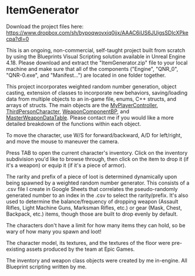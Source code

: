 # ItemGenerator

Download the project files here: https://www.dropbox.com/sh/bypoqwovxiq0jjx/AAAC6iUS6JUigsSDIcXPkecpa?dl=0

This is an ongoing, non-commercial, self-taught project built from scratch by using the Blueprints Visual Scripting solution available in Unreal Engine 4.18. Please download and extract the "ItemGenerator.zip" file to your local machine and make sure that all of the components ("Engine", "QNR_0", "QNR-0.exe", and "Manifest...") are located in one folder together.

This project incorporates weighted random number generation, object casting, extension of classes to incorporate new behaviors, saving/loading data from multiple objects to an in-game file, enums, C++ structs, and arrays of structs. The main objects are the <a href="https://github.com/sphills/ItemGenerator/wiki/MyPlayerController-Blueprint" target=_blank>MyPlayerController</a>, <a href="https://github.com/sphills/ItemGenerator/wiki/ThirdPersonCharacter-Blueprint" target=_blank>ThirdPersonCharacter</a>, <a href="https://github.com/sphills/ItemGenerator/wiki/WeaponComponentBP-Blueprint" target=_blank>WeaponComponentBP</a>, and <a href="https://github.com/sphills/ItemGenerator/wiki/MasterWeaponDataTable" target=_blank>MasterWeaponDataTable</a>. Please contact me if you would like a more detailed breakdown of the functions within each object.

To move the character, use W/S for forward/backward, A/D for left/right, and move the mouse to maneuver the camera.

Press TAB to open the current character's inventory. Click on the inventory subdivision you'd like to browse through, then click on the item to drop it (if it's a weapon) or equip it (if it's a piece of armor).

The rarity and prefix of a piece of loot is determined dynamically upon being spawned by a weighted random number generator. This consists of a .csv file I create in Google Sheets that correlates the pseudo-randomly generated number to an index in the .csv to select the rarity/prefix. It's also used to determine the balance/frequency of dropping weapon (Assault Rifles, Light Machine Guns, Marksman Rifles, etc.) or gear (Mask, Chest, Backpack, etc.) items, though those are built to drop evenly by default.

The characters don't have a limit for how many items they can hold, so be wary of how many you spawn and loot!

The character model, its textures, and the textures of the floor were pre-existing assets produced by the team at Epic Games.

The inventory and weapon class objects were created by me in-engine. All Blueprint scripting written by me.
